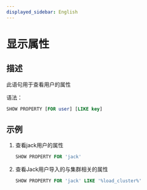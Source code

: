 ```yaml
---
displayed_sidebar: English
---
```


# 显示属性

## 描述

此语句用于查看用户的属性

语法：

```sql
SHOW PROPERTY [FOR user] [LIKE key]
```

## 示例

1. 查看jack用户的属性

   ```sql
   SHOW PROPERTY FOR 'jack'
   ```

2. 查看Jack用户导入的与集群相关的属性

   ```sql
   SHOW PROPERTY FOR 'jack' LIKE '%load_cluster%'
   ```
